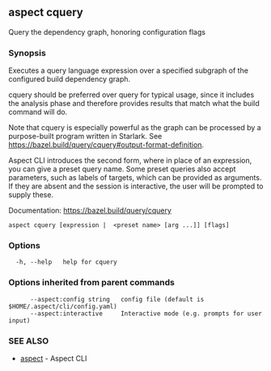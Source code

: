 ## aspect cquery

Query the dependency graph, honoring configuration flags

### Synopsis

Executes a query language expression over a specified subgraph of the configured build dependency graph.

cquery should be preferred over query for typical usage, since it includes the analysis phase and
therefore provides results that match what the build command will do.

Note that cquery is especially powerful as the graph can be processed by a purpose-built program
written in Starlark. See <https://bazel.build/query/cquery#output-format-definition>.

Aspect CLI introduces the second form, where in place of an expression, you can give a preset query name.
Some preset queries also accept parameters, such as labels of targets, which can be provided as arguments.
If they are absent and the session is interactive, the user will be prompted to supply these.

Documentation: <https://bazel.build/query/cquery>


```
aspect cquery [expression |  <preset name> [arg ...]] [flags]
```

### Options

```
  -h, --help   help for cquery
```

### Options inherited from parent commands

```
      --aspect:config string   config file (default is $HOME/.aspect/cli/config.yaml)
      --aspect:interactive     Interactive mode (e.g. prompts for user input)
```

### SEE ALSO

* [aspect](aspect.md)	 - Aspect CLI

